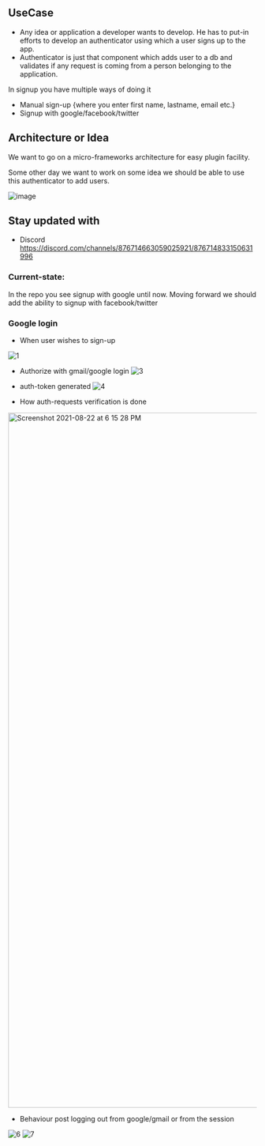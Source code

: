 ## UseCase
- Any idea or application a developer wants to develop. He has to put-in efforts to develop an authenticator using which a user signs up to the app.
- Authenticator is just that component which adds user to a db and validates if any request is coming from a person belonging to the application.

In signup you have multiple ways of doing it
- Manual sign-up {where you enter first name, lastname, email etc.}
- Signup with google/facebook/twitter

## Architecture or Idea

We want to go on a micro-frameworks architecture for easy plugin facility.

Some other day we want to work on some idea we should be able to use this authenticator to add users.

![image](https://user-images.githubusercontent.com/15846947/128825120-878b0e01-3bcf-4004-9add-4c4d50c60d0d.png)

## Stay updated with

- Discord https://discord.com/channels/876714663059025921/876714833150631996

### Current-state:
In the repo you see signup with google until now. Moving forward we should add the ability to signup with facebook/twitter

### Google login
 - When user wishes to sign-up

![1](https://user-images.githubusercontent.com/15846947/130355612-d9974e00-f6c2-4418-916d-907d9064b9b4.png)


- Authorize with gmail/google login
![3](https://user-images.githubusercontent.com/15846947/130355624-3777ce21-7ba2-41b4-9c8c-ef922a4a89ef.png)


- auth-token generated
![4](https://user-images.githubusercontent.com/15846947/130355640-57690aa0-199d-4525-90ae-b7ed345dc228.png)

- How auth-requests verification is done

<img width="1407" alt="Screenshot 2021-08-22 at 6 15 28 PM" src="https://user-images.githubusercontent.com/15846947/130355747-96bf023e-cc02-4510-8fd5-129fb97e7aa6.png">


- Behaviour post logging out from google/gmail or from the session


![6](https://user-images.githubusercontent.com/15846947/130355653-12c2a454-dd82-499f-90a9-18f0297ff8e1.png)
![7](https://user-images.githubusercontent.com/15846947/130355661-36264201-8e34-4979-9e72-932feeb77b0c.png)
